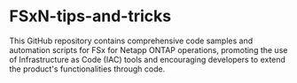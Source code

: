 # FSxN-tips-and-tricks
This GitHub repository contains comprehensive code samples and automation scripts for FSx for Netapp ONTAP operations, promoting the use of Infrastructure as Code (IAC) tools and encouraging developers to extend the product's functionalities through code.
